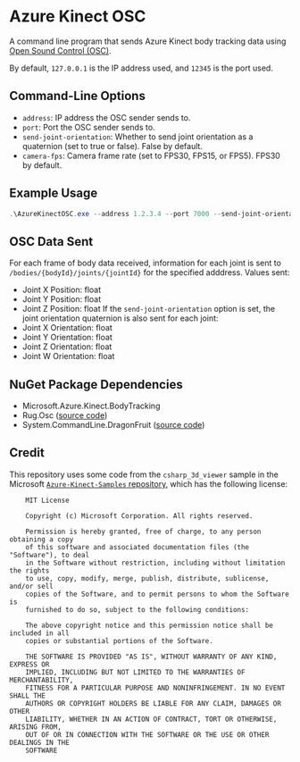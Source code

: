 # Azure Kinect OSC
A command line program that sends Azure Kinect body tracking data using [Open Sound Control (OSC)](https://ccrma.stanford.edu/groups/osc/index.html).

By default, `127.0.0.1` is the IP address used, and `12345` is the port used.

## Command-Line Options
- `address`: IP address the OSC sender sends to.
- `port`: Port the OSC sender sends to.
- `send-joint-orientation`: Whether to send joint orientation as a quaternion (set to true or false). False by default.
- `camera-fps`: Camera frame rate (set to FPS30, FPS15, or FPS5). FPS30 by default.

## Example Usage
```powershell
.\AzureKinectOSC.exe --address 1.2.3.4 --port 7000 --send-joint-orientation false --camera-fps FPS30
```

## OSC Data Sent
For each frame of body data received, information for each joint is sent to `/bodies/{bodyId}/joints/{jointId}` for the specified adddress. Values sent:
- Joint X Position: float
- Joint Y Position: float
- Joint Z Position: float
If the `send-joint-orientation` option is set, the joint orientation quaternion is also sent for each joint:
- Joint X Orientation: float
- Joint Y Orientation: float
- Joint Z Orientation: float
- Joint W Orientation: float

## NuGet Package Dependencies
- Microsoft.Azure.Kinect.BodyTracking
- Rug.Osc ([source code](https://bitbucket.org/rugcode/rug.osc/src/master/))
- System.CommandLine.DragonFruit ([source code](https://github.com/dotnet/command-line-api))

## Credit
This repository uses some code from the `csharp_3d_viewer` sample in the Microsoft [`Azure-Kinect-Samples` repository](https://github.com/microsoft/Azure-Kinect-Samples/tree/master/body-tracking-samples/csharp_3d_viewer), which has the following license:

```
    MIT License

    Copyright (c) Microsoft Corporation. All rights reserved.

    Permission is hereby granted, free of charge, to any person obtaining a copy
    of this software and associated documentation files (the "Software"), to deal
    in the Software without restriction, including without limitation the rights
    to use, copy, modify, merge, publish, distribute, sublicense, and/or sell
    copies of the Software, and to permit persons to whom the Software is
    furnished to do so, subject to the following conditions:

    The above copyright notice and this permission notice shall be included in all
    copies or substantial portions of the Software.

    THE SOFTWARE IS PROVIDED "AS IS", WITHOUT WARRANTY OF ANY KIND, EXPRESS OR
    IMPLIED, INCLUDING BUT NOT LIMITED TO THE WARRANTIES OF MERCHANTABILITY,
    FITNESS FOR A PARTICULAR PURPOSE AND NONINFRINGEMENT. IN NO EVENT SHALL THE
    AUTHORS OR COPYRIGHT HOLDERS BE LIABLE FOR ANY CLAIM, DAMAGES OR OTHER
    LIABILITY, WHETHER IN AN ACTION OF CONTRACT, TORT OR OTHERWISE, ARISING FROM,
    OUT OF OR IN CONNECTION WITH THE SOFTWARE OR THE USE OR OTHER DEALINGS IN THE
    SOFTWARE
```